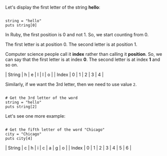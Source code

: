 Let's display the
first letter of the
string **hello**:

<Editor lang="ruby">
<code>
string = "hello"
puts string[0]
</code>
</Editor>

In Ruby, the first position
is 0 and not 1.
So, we start counting from 0.

The first letter is
at position 0. The second letter
is at position 1.

Computer science people call
it **index** rather than calling
it **position**.
So, we can say that the first
letter is at index **0**. The second
letter is at index **1** and so on.

| String | h | e | l | l | o |
| Index  | 0 | 1 | 2 | 3 | 4 |

Similarly, if we want the
3rd letter, then we need to
use value `2`.

<Editor lang="ruby">
<code>
# Get the 3rd letter of the word
string = "hello"
puts string[2]
</code>
</Editor>

Let's see one more example:

<Editor lang="ruby">
<code>
# Get the fifth letter of the word "Chicago"
city = "Chicago"
puts city[4]
</code>
</Editor>

| String | c | h | i | c | a | g | o |
| Index  | 0 | 1 | 2 | 3 | 4 | 5 | 6 |
